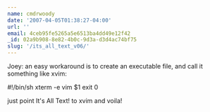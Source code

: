 ```yaml
---
name: cmdrwoody
date: '2007-04-05T01:38:27-04:00'
url: ''
email: 4ceb95fe5265a5e6513ba4dd49e12f42
_id: 02a9b908-8e82-4b0c-9d3a-d3d4ac74bf75
slug: '/its_all_text_v06/'
---
```


Joey: an easy workaround is to create an executable file, and call it
something like xvim:

#!/bin/sh xterm -e vim \$1 exit 0

just point It's All Text! to xvim and voila!
